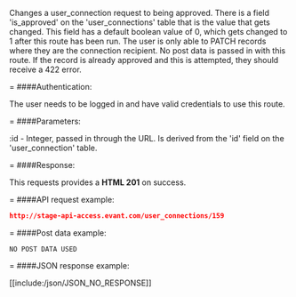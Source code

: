 <!-- --- title: PUT /user_connections/:id -->

Changes a user_connection request to being approved. There is a field 'is_approved' on the 'user_connections' table that is the value that gets changed. This field has a default boolean value of 0, which gets changed to 1 after this route has been run. The user is only able to PATCH records where they are the connection recipient. No post data is passed in with this route. If the record is already approved and this is attempted, they should receive a 422 error.

=
####Authentication:

The user needs to be logged in and have valid credentials to use this route.

=
####Parameters:

:id - Integer, passed in through the URL. Is derived from the 'id' field on the 'user_connection' table.

=
####Response:

This requests provides a <strong>HTML 201</strong> on success.

=
####API request example:
```json
http://stage-api-access.evant.com/user_connections/159
```

=
####Post data example:
```
NO POST DATA USED
```

=
####JSON response example:

[[include:/json/JSON_NO_RESPONSE]]
